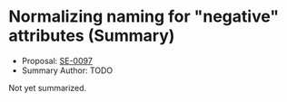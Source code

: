 # Normalizing naming for "negative" attributes (Summary)

* Proposal: [SE-0097](https://github.com/apple/swift-evolution/blob/main/proposals/0097-negative-attributes.md)
* Summary Author: TODO

Not yet summarized.

